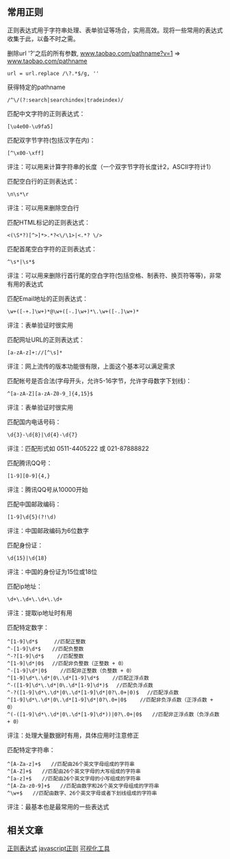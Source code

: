 
## 常用正则
正则表达式用于字符串处理、表单验证等场合，实用高效。现将一些常用的表达式收集于此，以备不时之需。

删除url '?'之后的所有参数, www.taobao.com/pathname?v=1  => www.taobao.com/pathname
```
url = url.replace /\?.*$/g, ''
```

获得特定的pathname
```
/^\/(?:search|searchindex|tradeindex)/
```

<T></T>

匹配中文字符的正则表达式： 
```
[\u4e00-\u9fa5]
```

匹配双字节字符(包括汉字在内)：
```
[^\x00-\xff]
```
评注：可以用来计算字符串的长度（一个双字节字符长度计2，ASCII字符计1）


匹配空白行的正则表达式：
```
\n\s*\r
```
评注：可以用来删除空白行


匹配HTML标记的正则表达式：
```
<(\S*?)[^>]*>.*?<\/\1>|<.*? \/>
```


匹配首尾空白字符的正则表达式：
```
^\s*|\s*$
```
评注：可以用来删除行首行尾的空白字符(包括空格、制表符、换页符等等)，非常有用的表达式

匹配Email地址的正则表达式：
```
\w+([-+.]\w+)*@\w+([-.]\w+)*\.\w+([-.]\w+)*
```
评注：表单验证时很实用

匹配网址URL的正则表达式：
```
[a-zA-z]+://[^\s]*
```

评注：网上流传的版本功能很有限，上面这个基本可以满足需求

匹配帐号是否合法(字母开头，允许5-16字节，允许字母数字下划线)：
```
^[a-zA-Z][a-zA-Z0-9_]{4,15}$
```
评注：表单验证时很实用

匹配国内电话号码：
```
\d{3}-\d{8}|\d{4}-\d{7}
```
评注：匹配形式如 0511-4405222 或 021-87888822

匹配腾讯QQ号：
```
[1-9][0-9]{4,}
```
评注：腾讯QQ号从10000开始

匹配中国邮政编码：
```
[1-9]\d{5}(?!\d)
```
评注：中国邮政编码为6位数字

匹配身份证：
```
\d{15}|\d{18}
```
评注：中国的身份证为15位或18位

匹配ip地址：
```
\d+\.\d+\.\d+\.\d+
```
评注：提取ip地址时有用

匹配特定数字：
```
^[1-9]\d*$　 　 //匹配正整数
^-[1-9]\d*$ 　 //匹配负整数
^-?[1-9]\d*$　　 //匹配整数
^[1-9]\d*|0$　 //匹配非负整数（正整数 + 0）
^-[1-9]\d*|0$　　 //匹配非正整数（负整数 + 0）
^[1-9]\d*\.\d*|0\.\d*[1-9]\d*$　　 //匹配正浮点数
^-([1-9]\d*\.\d*|0\.\d*[1-9]\d*)$　 //匹配负浮点数
^-?([1-9]\d*\.\d*|0\.\d*[1-9]\d*|0?\.0+|0)$　 //匹配浮点数
^[1-9]\d*\.\d*|0\.\d*[1-9]\d*|0?\.0+|0$　　 //匹配非负浮点数（正浮点数 + 0）
^(-([1-9]\d*\.\d*|0\.\d*[1-9]\d*))|0?\.0+|0$　　//匹配非正浮点数（负浮点数 + 0）
```
评注：处理大量数据时有用，具体应用时注意修正

匹配特定字符串：
```
^[A-Za-z]+$　　//匹配由26个英文字母组成的字符串
^[A-Z]+$　　//匹配由26个英文字母的大写组成的字符串
^[a-z]+$　　//匹配由26个英文字母的小写组成的字符串
^[A-Za-z0-9]+$　　//匹配由数字和26个英文字母组成的字符串
^\w+$　　//匹配由数字、26个英文字母或者下划线组成的字符串
```
评注：最基本也是最常用的一些表达式

## 相关文章
[正则表达式](http://zh.wikipedia.org/wiki/%E6%AD%A3%E5%88%99%E8%A1%A8%E8%BE%BE%E5%BC%8F)
[javascript正则](http://www.w3school.com.cn/js/jsref_obj_regexp.asp)
[可视化工具](http://www.regexper.com/)